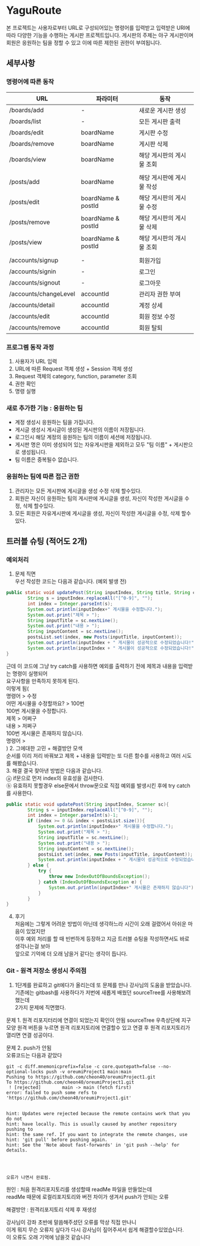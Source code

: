 # YaguRoute
본 프로젝트는 사용자로부터 URL로 구성되어있는 명령어를 입력받고 입력받은 URl에 따라
다양한 기능을 수행하는 게시판 프로젝트입니다. 게시판의 주제는 야구 게시판이며 회원은 
응원하는 팀을 정할 수 있고 이에 따른 제한된 권한이 부여됩니다.
## 세부사항
### 명령어에 따른 동작
| URL                   | 파라미터                | 동작             |
|-----------------------|---------------------|----------------|
| /boards/add           | -                   | 새로운 게시판 생성     |
| /boards/list          | -                   | 모든 게시판 출력      |
| /boards/edit          | boardName           | 게시판 수정         |
| /boards/remove        | boardName           | 게시판 삭제         |
| /boards/view          | boardName           | 해당 게시판의 게시물 조회 |
|                       |                     |                |
| /posts/add            | boardName           | 해당 게시판에 게시물 작성 |
| /posts/edit           | boardName & postId  | 해당 게시판의 게시물 수정 |
| /posts/remove         | boardName & postId  | 해당 게시판의 게시물 삭제 |
| /posts/view           | boardName & postId  | 해당 게시판의 개시물 조회 |
|                       |                     |                |
| /accounts/signup      | -                   | 회원가입           |
| /accounts/signin      | -                   | 로그인            |
| /accounts/signout     | -                   | 로그아웃           |
| /accounts/changeLevel | accountId           | 관리자 권한 부여      |
| /accounts/detail      | accountId           | 계정 상세          |
| /accounts/edit        | accountId           | 회원 정보 수정       |
| /accounts/remove      | accountId           | 회원 탈퇴          |

### 프로그렘 동작 과정
1. 사용자가 URL 입력
2. URL에 따른 Request 객체 생성 + Session 객체 생성
3. Request 객체의 category, function, parameter 조회
4. 권한 확인
5. 명령 실행

### 새로 추가한 기능 : 응원하는 팀
- 계정 생성시 응원하는 팀을 가집니다.  
- 게시글 생성시 게시글이 생성된 게시판의 이름이 저장됩니다.
- 로그인시 해당 계정의 응원하는 팀의 이름이 세션에 저장됩니다.  
- 게시판 명은 이미 생성되어 있는 자유게시판을 제외하고 모두 "팀 이름" + 게시판으로 생성됩니다.  
- 팀 이름은 중복될수 없습니다.

### 응원하는 팀에 따른 접근 권한
1. 관리자는 모든 게시판에 게시글을 생성 수정 삭제 할수있다.
2. 회원은 자신이 응원하는 팀의 게시판에 게시글을 생성,
   자신이 작성한 게시글을 수정, 삭제 할수있다.
3. 모든 회원은 자유게시판에 게시글을 생성,
   자신이 작성한 게시글을 수정, 삭제 할수있다.

## 트러블 슈팅 (적어도 2개)
### 예외처리
1. 문제 직면  
우선 작성한 코드는 다음과 같습니다. (예외 발생 전)
```java
public static void updatePost(String inputIndex, String title, String contents){
        String s = inputIndex.replaceAll("[^0-9]", "");
        int index = Integer.parseInt(s);
        System.out.println(inputIndex+" 게시물을 수정합니다.");
        System.out.print("제목 > ");
        String inputTitle = sc.nextLine();
        System.out.print("내용 > ");
        String inputContent = sc.nextLine();
        postsList.set(index, new Posts(inputTitle, inputContent));
        System.out.println(inputIndex + " 게시물이 성공적으로 수정되었습니다!");
        System.out.println(inputIndex + " 게시물이 성공적으로 수정되었습니다!");
}

```
근데 이 코드에 그냥 try catch를 사용하면 예외를 출력하기 전에 제목과 내용을 입력받는 명령이 실행되어  
요구사항을 만족하지 못하게 된다.  
이렇게 됨(  
명령어 > 수정  
어떤 게시물을 수정할까요? > 100번  
100번 게시물을 수정합니다.  
제목 > 어쩌구  
내용 > 저쩌구  
100번 게시물은 존재하지 않습니다.  
명령어 >  
)
2. 그에대한 고민 + 해결방안 모색  
순서를 이리 저리 바꿔보고 제목 + 내용을 입력받는 또 다른 함수를 사용하고 여러 시도를 해봤습니다.  
3. 해결
결국 찾아낸 방법은 다음과 같습니다.  
ⓐ if문으로 먼저 index의 유효성을 검사한다.  
ⓑ 유효하지 못할경우 else문에서 throw문으로 직접 예외를 발생시킨 후에 try catch를 사용한다.
```java
public static void updatePost(String inputIndex, Scanner sc){
        String s = inputIndex.replaceAll("[^0-9]", "");
        int index = Integer.parseInt(s)-1;
        if (index >= 0 && index < postsList.size()){
            System.out.println(inputIndex+" 게시물을 수정합니다.");
            System.out.print("제목 > ");
            String inputTitle = sc.nextLine();
            System.out.print("내용 > ");
            String inputContent = sc.nextLine();
            postsList.set(index, new Posts(inputTitle, inputContent));
            System.out.println(inputIndex + " 게시물이 성공적으로 수정되었습니다!");
        } else {
            try {
                throw new IndexOutOfBoundsException();
            } catch (IndexOutOfBoundsException e) {
                System.out.println(inputIndex+" 게시물은 존재하지 않습니다");
            }
        }
}

```
4. 후기  
처음에는 그렇게 어려운 방법이 아닌데 생각하느라 시간이 오래 걸렸어서 아쉬운 마음이 있었지만  
이후 예외 처리를 할 때 빈번하게 등장하고 지금 트러블 슈팅을 작성하면서도 바로 생각나는걸 보아  
앞으로 기억에 더 오래 남을거 같다는 생각이 듭니다.

### Git - 원격 저장소 생성시 주의점
1. 1단계를 완료하고 git에다가 올리는데 또 문제를 만나 강사님의 도움을 받았습니다.  
기존에는 gitbash를 사용하다가 저번에 새롭게 배웠던 sourceTree를 사용해보려 했는데  
2가지 문제에 직면했다.

문제 1. 원격 리포지터리에 연결이 되었는지 확인이 안됨
sourceTree 우측상단에 지구모양 원격 버튼을 누르면 원격 리포지토리에 연결할수 있고
연결 후 원격 리포지토리가 열리면 연결 성공이다.  

문제 2. push가 안됨  
오류코드는 다음과 같았다
```
git -c diff.mnemonicprefix=false -c core.quotepath=false --no-optional-locks push -v oreumiProject1 main:main
Pushing to https://github.com/cheon40/oreumiProject1.git
To https://github.com/cheon40/oreumiProject1.git
 ! [rejected]        main -> main (fetch first)
error: failed to push some refs to 'https://github.com/cheon40/oreumiProject1.git'


hint: Updates were rejected because the remote contains work that you do not
hint: have locally. This is usually caused by another repository pushing to
hint: the same ref. If you want to integrate the remote changes, use
hint: 'git pull' before pushing again.
hint: See the 'Note about fast-forwards' in 'git push --help' for details.




오류가 나면서 완료됨. 
```
원인 :  처음 원격리포지토리를 생성할때 readMe 파일을 만들었는데  
readMe 때문에 로컬리포지토리와 버전 차이가 생겨서 push가 안되는 오류

해결방안 : 원격리포지토리 삭제 후 재생성

강사님이 강좌 초반에 말씀해주셨던 오류를 막상 직접 만나니  
이게 뭐지 무슨 오류지 싶다가 다시 강사님이 짚어주셔서 쉽게 해결할수있었습니다.  
이 오류도 오래 기억에 남을것 같습니다


